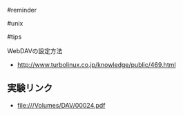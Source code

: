 

#reminder

#unix

#tips



WebDAVの設定方法

* http://www.turbolinux.co.jp/knowledge/public/469.html

## 実験リンク

* [file:///Volumes/DAV/00024.pdf](file:///Volumes/DAV/00024.pdf)





